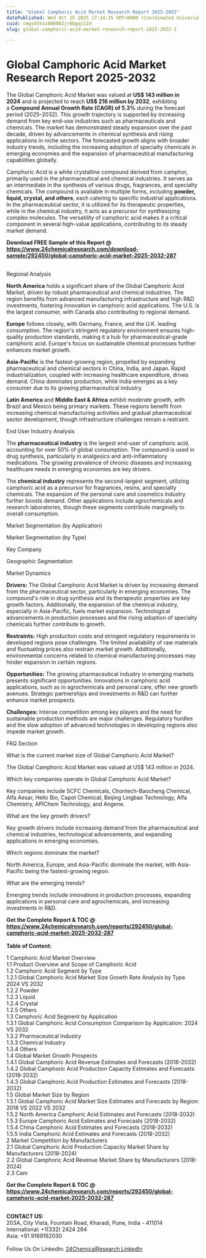 ```yaml
---
title: "Global Camphoric Acid Market Research Report 2025-2032"
datePublished: Wed Oct 15 2025 17:14:35 GMT+0000 (Coordinated Universal Time)
cuid: cmgs93toz000002jr0bgq112d
slug: global-camphoric-acid-market-research-report-2025-2032-1

---
```


# Global Camphoric Acid Market Research Report 2025-2032

<p>The Global Camphoric Acid Market was valued at <strong>US$ 143 million in 2024</strong> and is projected to reach <strong>US$ 216 million by 2032</strong>, exhibiting a <strong>Compound Annual Growth Rate (CAGR) of 5.3%</strong> during the forecast period (2025–2032). This growth trajectory is supported by increasing demand from key end-use industries such as pharmaceuticals and chemicals. The market has demonstrated steady expansion over the past decade, driven by advancements in chemical synthesis and rising applications in niche sectors. The forecasted growth aligns with broader industry trends, including the increasing adoption of specialty chemicals in emerging economies and the expansion of pharmaceutical manufacturing capabilities globally.</p><p>
</p><p>Camphoric Acid is a white crystalline compound derived from camphor, primarily used in the pharmaceutical and chemical industries. It serves as an intermediate in the synthesis of various drugs, fragrances, and specialty chemicals. The compound is available in multiple forms, including <strong>powder, liquid, crystal, and others</strong>, each catering to specific industrial applications. In the pharmaceutical sector, it is utilized for its therapeutic properties, while in the chemical industry, it acts as a precursor for synthesizing complex molecules. The versatility of camphoric acid makes it a critical component in several high-value applications, contributing to its steady market demand.</p><div><b>Download FREE Sample of this Report @ 
            <a href="https://www.24chemicalresearch.com/download-sample/292450/global-camphoric-acid-market-2025-2032-287">
            https://www.24chemicalresearch.com/download-sample/292450/global-camphoric-acid-market-2025-2032-287</a></b></div><br><p>
Regional Analysis</p><p>
</p><p><strong>North America</strong> holds a significant share of the Global Camphoric Acid Market, driven by robust pharmaceutical and chemical industries. The region benefits from advanced manufacturing infrastructure and high R&amp;D investments, fostering innovation in camphoric acid applications. The U.S. is the largest consumer, with Canada also contributing to regional demand.</p><p>
</p><p><strong>Europe</strong> follows closely, with Germany, France, and the U.K. leading consumption. The region's stringent regulatory environment ensures high-quality production standards, making it a hub for pharmaceutical-grade camphoric acid. Europe's focus on sustainable chemical processes further enhances market growth.</p><p>
</p><p><strong>Asia-Pacific</strong> is the fastest-growing region, propelled by expanding pharmaceutical and chemical sectors in China, India, and Japan. Rapid industrialization, coupled with increasing healthcare expenditure, drives demand. China dominates production, while India emerges as a key consumer due to its growing pharmaceutical industry.</p><p>
</p><p><strong>Latin America</strong> and <strong>Middle East &amp; Africa</strong> exhibit moderate growth, with Brazil and Mexico being primary markets. These regions benefit from increasing chemical manufacturing activities and gradual pharmaceutical sector development, though infrastructure challenges remain a restraint.</p><p>
End User Industry Analysis</p><p>
</p><p>The <strong>pharmaceutical industry</strong> is the largest end-user of camphoric acid, accounting for over 50% of global consumption. The compound is used in drug synthesis, particularly in analgesics and anti-inflammatory medications. The growing prevalence of chronic diseases and increasing healthcare needs in emerging economies are key drivers.</p><p>
</p><p>The <strong>chemical industry</strong> represents the second-largest segment, utilizing camphoric acid as a precursor for fragrances, resins, and specialty chemicals. The expansion of the personal care and cosmetics industry further boosts demand. Other applications include agrochemicals and research laboratories, though these segments contribute marginally to overall consumption.</p><p>
Market Segmentation (by Application)</p><p>
</p><p>
Market Segmentation (by Type)</p><p>
</p><p>
Key Company</p><p>
</p><p>
Geographic Segmentation</p><p>
</p><p>
Market Dynamics</p><p>
</p><p><strong>Drivers:</strong> The Global Camphoric Acid Market is driven by increasing demand from the pharmaceutical sector, particularly in emerging economies. The compound's role in drug synthesis and its therapeutic properties are key growth factors. Additionally, the expansion of the chemical industry, especially in Asia-Pacific, fuels market expansion. Technological advancements in production processes and the rising adoption of specialty chemicals further contribute to growth.</p><p>
</p><p><strong>Restraints:</strong> High production costs and stringent regulatory requirements in developed regions pose challenges. The limited availability of raw materials and fluctuating prices also restrain market growth. Additionally, environmental concerns related to chemical manufacturing processes may hinder expansion in certain regions.</p><p>
</p><p><strong>Opportunities:</strong> The growing pharmaceutical industry in emerging markets presents significant opportunities. Innovations in camphoric acid applications, such as in agrochemicals and personal care, offer new growth avenues. Strategic partnerships and investments in R&amp;D can further enhance market prospects.</p><p>
</p><p><strong>Challenges:</strong> Intense competition among key players and the need for sustainable production methods are major challenges. Regulatory hurdles and the slow adoption of advanced technologies in developing regions also impede market growth.</p><p>
FAQ Section</p><p>
What is the current market size of Global Camphoric Acid Market?</p><p>
</p><p>The Global Camphoric Acid Market was valued at US$ 143 million in 2024.</p><p>
Which key companies operate in Global Camphoric Acid Market?</p><p>
</p><p>Key companies include SCFC Chemicals, Chontech-Baocheng Chemical, Alfa Aesar, Hello Bio, Capot Chemical, Beijing Lingbao Technology, Alfa Chemistry, APIChem Technology, and Angene.</p><p>
What are the key growth drivers?</p><p>
</p><p>Key growth drivers include increasing demand from the pharmaceutical and chemical industries, technological advancements, and expanding applications in emerging economies.</p><p>
Which regions dominate the market?</p><p>
</p><p>North America, Europe, and Asia-Pacific dominate the market, with Asia-Pacific being the fastest-growing region.</p><p>
What are the emerging trends?</p><p>
</p><p>Emerging trends include innovations in production processes, expanding applications in personal care and agrochemicals, and increasing investments in R&amp;D.</p>

<div><b>Get the Complete Report & TOC @ 
            <a href="https://www.24chemicalresearch.com/reports/292450/global-camphoric-acid-market-2025-2032-287">
            https://www.24chemicalresearch.com/reports/292450/global-camphoric-acid-market-2025-2032-287</a></b></div><br>
            <b>Table of Content:</b><p>1 Camphoric Acid Market Overview<br />
    1.1 Product Overview and Scope of Camphoric Acid<br />
    1.2 Camphoric Acid Segment by Type<br />
        1.2.1 Global Camphoric Acid Market Size Growth Rate Analysis by Type 2024 VS 2032<br />
        1.2.2 Powder<br />
        1.2.3 Liquid<br />
        1.2.4 Crystal<br />
        1.2.5 Others<br />
    1.3 Camphoric Acid Segment by Application<br />
        1.3.1 Global Camphoric Acid Consumption Comparison by Application: 2024 VS 2032<br />
        1.3.2 Pharmaceutical Industry<br />
        1.3.3 Chemical Industry<br />
        1.3.4 Others<br />
    1.4 Global Market Growth Prospects<br />
        1.4.1 Global Camphoric Acid Revenue Estimates and Forecasts (2018-2032)<br />
        1.4.2 Global Camphoric Acid Production Capacity Estimates and Forecasts (2018-2032)<br />
        1.4.3 Global Camphoric Acid Production Estimates and Forecasts (2018-2032)<br />
    1.5 Global Market Size by Region<br />
        1.5.1 Global Camphoric Acid Market Size Estimates and Forecasts by Region: 2018 VS 2022 VS 2032<br />
        1.5.2 North America Camphoric Acid Estimates and Forecasts (2018-2032)<br />
        1.5.3 Europe Camphoric Acid Estimates and Forecasts (2018-2032)<br />
        1.5.4 China Camphoric Acid Estimates and Forecasts (2018-2032)<br />
        1.5.5 India Camphoric Acid Estimates and Forecasts (2018-2032)<br />
2 Market Competition by Manufacturers<br />
    2.1 Global Camphoric Acid Production Capacity Market Share by Manufacturers (2018-2024)<br />
    2.2 Global Camphoric Acid Revenue Market Share by Manufacturers (2018-2024)<br />
    2.3 Cam</p>

<div><b>Get the Complete Report & TOC @ 
            <a href="https://www.24chemicalresearch.com/reports/292450/global-camphoric-acid-market-2025-2032-287">
            https://www.24chemicalresearch.com/reports/292450/global-camphoric-acid-market-2025-2032-287</a></b></div><br>

<b>CONTACT US:</b><br>
            203A, City Vista, Fountain Road, Kharadi, Pune, India - 411014<br>
            International: +1(332) 2424 294<br>
            Asia: +91 9169162030 <br><br>
            Follow Us On LinkedIn: <a href="https://www.linkedin.com/company/24chemicalresearch/">24ChemicalResearch LinkedIn</a>